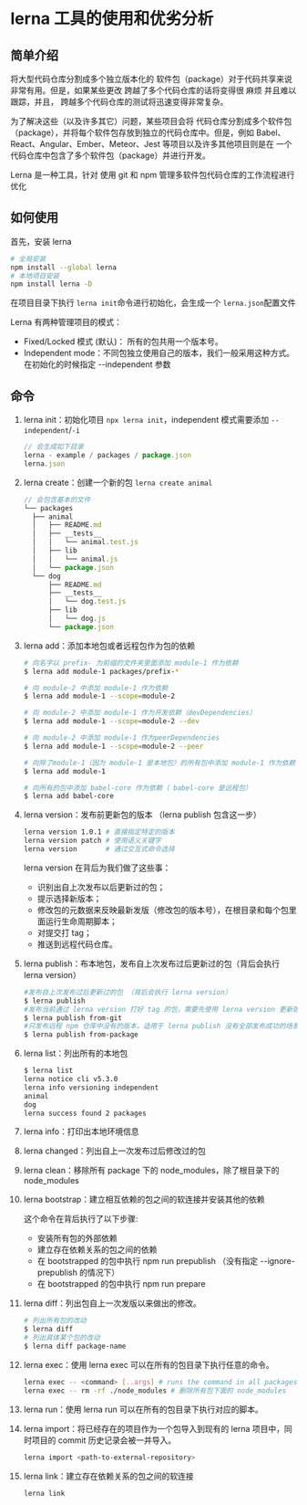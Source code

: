 # lerna 工具的使用和优劣分析

## 简单介绍

将大型代码仓库分割成多个独立版本化的 软件包（package）对于代码共享来说非常有用。但是，如果某些更改 跨越了多个代码仓库的话将变得很 麻烦 并且难以跟踪，并且， 跨越多个代码仓库的测试将迅速变得非常复杂。

为了解决这些（以及许多其它）问题，某些项目会将 代码仓库分割成多个软件包（package），并将每个软件包存放到独立的代码仓库中。但是，例如 Babel、 React、Angular、Ember、Meteor、Jest 等项目以及许多其他项目则是在 一个代码仓库中包含了多个软件包（package）并进行开发。

Lerna 是一种工具，针对 使用 git 和 npm 管理多软件包代码仓库的工作流程进行优化

## 如何使用

首先，安装 lerna

```sh
# 全局安装
npm install --global lerna
# 本地项目安装
npm install lerna -D
```

在项目目录下执行 `lerna init`命令进行初始化，会生成一个 `lerna.json`配置文件

Lerna 有两种管理项目的模式：

- Fixed/Locked 模式 (默认)： 所有的包共用一个版本号。
- Independent mode：不同包独立使用自己的版本，我们一般采用这种方式。在初始化的时候指定 --independent 参数

## 命令

1. lerna init：初始化项目 `npx lerna init`，independent 模式需要添加 `--independent`/`-i`

   ```js
   // 会生成如下目录
   lerna - example / packages / package.json
   lerna.json
   ```

2. lerna create：创建一个新的包 `lerna create animal`

   ```js
   // 会包含基本的文件
   └── packages
     ├── animal
     │   ├── README.md
     │   ├── __tests__
     │   │   └── animal.test.js
     │   ├── lib
     │   │   └── animal.js
     │   └── package.json
     └── dog
         ├── README.md
         ├── __tests__
         │   └── dog.test.js
         ├── lib
         │   └── dog.js
         └── package.json
   ```

3. lerna add：添加本地包或者远程包作为包的依赖

   ```sh
   # 向名字以 prefix- 为前缀的文件夹里面添加 module-1 作为依赖
   $ lerna add module-1 packages/prefix-*

   # 向 module-2 中添加 module-1 作为依赖
   $ lerna add module-1 --scope=module-2

   # 向 module-2 中添加 module-1 作为开发依赖（devDependencies）
   $ lerna add module-1 --scope=module-2 --dev

   # 向 module-2 中添加 module-1 作为peerDependencies
   $ lerna add module-1 --scope=module-2 --peer

   # 向除了module-1（因为 module-1 是本地包）的所有包中添加 module-1 作为依赖
   $ lerna add module-1

   # 向所有的包中添加 babel-core 作为依赖（ babel-core 是远程包）
   $ lerna add babel-core
   ```

4. lerna version：发布前更新包的版本 （lerna publish 包含这一步）

   ```sh
   lerna version 1.0.1 # 直接指定特定的版本
   lerna version patch # 使用语义关键字
   lerna version       # 通过交互式命令选择
   ```

   lerna version 在背后为我们做了这些事：

   - 识别出自上次发布以后更新过的包；
   - 提示选择新版本；
   - 修改包的元数据来反映最新发版（修改包的版本号），在根目录和每个包里面运行生命周期脚本；
   - 对提交打 tag；
   - 推送到远程代码仓库。

5. lerna publish：布本地包，发布自上次发布过后更新过的包（背后会执行 lerna version）

   ```sh
   #发布自上次发布过后更新过的包 （背后会执行 lerna version）
   $ lerna publish
   #发布当前通过 lerna version 打好 tag 的包，需要先使用 lerna version 更新版本
   $ lerna publish from-git
   #只发布远程 npm 仓库中没有的版本，适用于 lerna publish 没有全部发布成功的场景。
   $ lerna publish from-package
   ```

6. lerna list：列出所有的本地包

   ```sh
   $ lerna list
   lerna notice cli v5.3.0
   lerna info versioning independent
   animal
   dog
   lerna success found 2 packages
   ```

7. lerna info：打印出本地环境信息

8. lerna changed：列出自上一次发布过后修改过的包

9. lerna clean：移除所有 package 下的 node_modules，除了根目录下的 node_modules

10. lerna bootstrap：建立相互依赖的包之间的软连接并安装其他的依赖

    这个命令在背后执行了以下步骤:

    - 安装所有包的外部依赖
    - 建立存在依赖关系的包之间的依赖
    - 在 bootstrapped 的包中执行 npm run prepublish （没有指定 --ignore-prepublish 的情况下）
    - 在 bootstrapped 的包中执行 npm run prepare

11. lerna diff：列出包自上一次发版以来做出的修改。

    ```sh
    # 列出所有包的改动
    $ lerna diff
    # 列出具体某个包的改动
    $ lerna diff package-name
    ```

12. lerna exec：使用 lerna exec 可以在所有的包目录下执行任意的命令。

    ```sh
    lerna exec -- <command> [..args] # runs the command in all packages
    lerna exec -- rm -rf ./node_modules # 删除所有包下面的 node_modules
    ```

13. lerna run：使用 lerna run 可以在所有的包目录下执行对应的脚本。

14. lerna import：将已经存在的项目作为一个包导入到现有的 lerna 项目中，同时项目的 commit 历史记录会被一并导入。

    ```sh
    lerna import <path-to-external-repository>
    ```

15. lerna link：建立存在依赖关系的包之间的软连接

    ```sh
    lerna link
    ```
